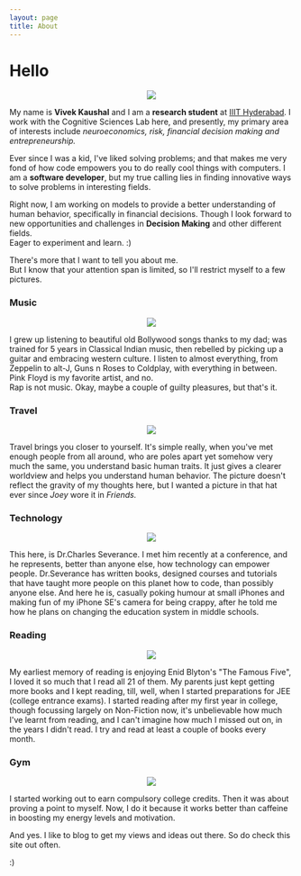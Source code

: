 ```yaml
---
layout: page
title: About
---
```


# Hello 

<center>
<img src="{{site.url}}/assets/images/selfie.jpg">
</center>

My name is **Vivek Kaushal** and I am a **research student** at [IIIT Hyderabad](https://iiit.ac.in). I work with the Cognitive Sciences Lab here, and presently, my primary area of interests include *neuroeconomics, risk, financial decision making and entrepreneurship.*

Ever since I was a kid, I've liked solving problems; and that makes me very fond of how code empowers you to do really cool things with computers. I am a **software developer**, but my true calling lies in finding innovative ways to solve problems in interesting fields.

Right now, I am working on models to provide a better understanding of human behavior, specifically in financial decisions. Though I look forward to new opportunities and challenges in **Decision Making** and other different fields.  
Eager to experiment and learn. :)

There's more that I want to tell you about me.  
But I know that your attention span is limited, so I'll restrict myself to a few pictures.

### Music
<center>
<img src="{{site.url}}/assets/images/music.jpg">
</center>

I grew up listening to beautiful old Bollywood songs thanks to my dad; was trained for 5 years in Classical Indian music, then rebelled by picking up a guitar and embracing western culture. I listen to almost everything, from Zeppelin to alt-J, Guns n Roses to Coldplay, with everything in between. Pink Floyd is my favorite artist, and no.  
Rap is not music. Okay, maybe a couple of guilty pleasures, but that's it.

### Travel
<center>
<img src="{{site.url}}/assets/images/london.jpg">
</center>

Travel brings you closer to yourself. It's simple really, when you've met enough people from all around, who are poles apart yet somehow very much the same, you understand basic human traits. It just gives a clearer worldview and helps you understand human behavior. The picture doesn't reflect the gravity of my thoughts here, but I wanted a picture in that hat ever since *Joey* wore it in *Friends.*

### Technology
<center>
<img src="{{site.url}}/assets/images/severance.jpg">
</center>

This here, is Dr.Charles Severance. I met him recently at a conference, and he represents, better than anyone else, how technology can empower people. Dr.Severance has written books, designed courses and tutorials that have taught more people on this planet how to code, than possibly anyone else. And here he is, casually poking humour at small iPhones and making fun of my iPhone SE's camera for being crappy, after he told me how he plans on changing the education system in middle schools.

### Reading
<center>
<img src="{{site.url}}/assets/images/book.jpg">
</center>

My earliest memory of reading is enjoying Enid Blyton's "The Famous Five", I loved it so much that I read all 21 of them. My parents just kept getting more books and I kept reading, till, well, when I started preparations for JEE (college entrance exams). I started reading after my first year in college, though focussing largely on Non-Fiction now, it's unbelievable how much I've learnt from reading, and I can't imagine how much I missed out on, in the years I didn't read. I try and read at least a couple of books every month.

### Gym
<center>
<img src="{{site.url}}/assets/images/gym.png">
</center>

I started working out to earn compulsory college credits. Then it was about proving a point to myself. Now, I do it because it works better than caffeine in boosting my energy levels and motivation.  

And yes. I like to blog to get my views and ideas out there. So do check this site out often. 

:)